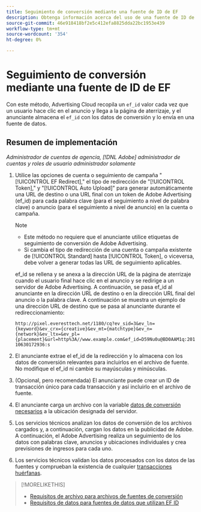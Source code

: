 ```yaml
---
title: Seguimiento de conversión mediante una fuente de ID de EF
description: Obtenga información acerca del uso de una fuente de ID de EF para los datos de seguimiento de conversión.
source-git-commit: 46e918418bf2e5c412efa8825dda22bc1953e439
workflow-type: tm+mt
source-wordcount: '354'
ht-degree: 0%

---
```


# Seguimiento de conversión mediante una fuente de ID de EF

Con este método, Advertising Cloud recopila un `ef_id` valor cada vez que un usuario hace clic en el anuncio y llega a la página de aterrizaje, y el anunciante almacena el `ef_id` con los datos de conversión y lo envía en una fuente de datos.

## Resumen de implementación

*Administrador de cuentas de agencia, [!DNL Adobe] administrador de cuentas y roles de usuario administrador solamente*

1. Utilice las opciones de cuenta o seguimiento de campaña &quot;[!UICONTROL EF Redirect],&quot; el tipo de redirección de &quot;[!UICONTROL Token],&quot; y &quot;[!UICONTROL Auto Upload]&quot; para generar automáticamente una URL de destino o una URL final con un token de Adobe Advertising (ef_id) para cada palabra clave (para el seguimiento a nivel de palabra clave) o anuncio (para el seguimiento a nivel de anuncio) en la cuenta o campaña.

   >[!NOTE]
   >* Este método no requiere que el anunciante utilice etiquetas de seguimiento de conversión de Adobe Advertising.
   >* Si cambia el tipo de redirección de una cuenta o campaña existente de [!UICONTROL Standard] hasta [!UICONTROL Token], o viceversa, debe volver a generar todas las URL de seguimiento aplicables.

   ef_id se rellena y se anexa a la dirección URL de la página de aterrizaje cuando el usuario final hace clic en el anuncio y se redirige a un servidor de Adobe Advertising. A continuación, se pasa ef_id al anunciante en la dirección URL de destino o en la dirección URL final del anuncio o la palabra clave. A continuación se muestra un ejemplo de una dirección URL de destino que se pasa al anunciante durante el redireccionamiento:

   `http://pixel.everesttech.net/1180/cq?ev_sid=3&ev_ln={keyword}&ev_crx={creative}&ev_mt={matchtype}&ev_n={network}&ev_ltx=&ev_pl={placement}&url=http%3A//www.example.com&ef_id=D59Nu0u@BD0AAM1q:20110630172936:s`

1. El anunciante extrae el ef_id de la redirección y lo almacena con los datos de conversión relevantes para incluirlos en el archivo de fuente. No modifique el ef_id ni cambie su mayúsculas y minúsculas.

1. (Opcional, pero recomendada) El anunciante puede crear un ID de transacción único para cada transacción y así incluirlo en el archivo de fuente.

1. El anunciante carga un archivo con la variable [datos de conversión necesarios](/help/search-social-commerce/tracking/feed-ef-id-data-requirements.md) a la ubicación designada del servidor.

1. Los servicios técnicos analizan los datos de conversión de los archivos cargados y, a continuación, cargan los datos en la publicidad de Adobe. A continuación, el Adobe Advertising realiza un seguimiento de los datos con palabras clave, anuncios y ubicaciones individuales y crea previsiones de ingresos para cada uno.

1. Los servicios técnicos validan los datos procesados con los datos de las fuentes y comprueban la existencia de cualquier [transacciones huérfanas](/help/search-social-commerce/glossary.md#o-p).

>[!MORELIKETHIS]
>
>* [Requisitos de archivo para archivos de fuentes de conversión](feed-file-requirements.md)
>* [Requisitos de datos para fuentes de datos que utilizan EF ID](/help/search-social-commerce/tracking/feed-ef-id-data-requirements.md)


